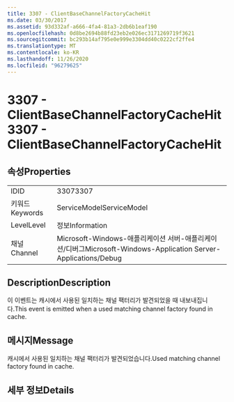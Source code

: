 ```yaml
---
title: 3307 - ClientBaseChannelFactoryCacheHit
ms.date: 03/30/2017
ms.assetid: 93d332af-a666-4fa4-81a3-2db6b1eaf190
ms.openlocfilehash: 0d8be2694b88fd23eb2e026ec3171269719f3621
ms.sourcegitcommit: bc293b14af795e0e999e3304dd40c0222cf2ffe4
ms.translationtype: MT
ms.contentlocale: ko-KR
ms.lasthandoff: 11/26/2020
ms.locfileid: "96279625"
---
```

# <a name="3307---clientbasechannelfactorycachehit"></a><span data-ttu-id="75bb6-102">3307 - ClientBaseChannelFactoryCacheHit</span><span class="sxs-lookup"><span data-stu-id="75bb6-102">3307 - ClientBaseChannelFactoryCacheHit</span></span>

## <a name="properties"></a><span data-ttu-id="75bb6-103">속성</span><span class="sxs-lookup"><span data-stu-id="75bb6-103">Properties</span></span>  
  
|||  
|-|-|  
|<span data-ttu-id="75bb6-104">ID</span><span class="sxs-lookup"><span data-stu-id="75bb6-104">ID</span></span>|<span data-ttu-id="75bb6-105">3307</span><span class="sxs-lookup"><span data-stu-id="75bb6-105">3307</span></span>|  
|<span data-ttu-id="75bb6-106">키워드</span><span class="sxs-lookup"><span data-stu-id="75bb6-106">Keywords</span></span>|<span data-ttu-id="75bb6-107">ServiceModel</span><span class="sxs-lookup"><span data-stu-id="75bb6-107">ServiceModel</span></span>|  
|<span data-ttu-id="75bb6-108">Level</span><span class="sxs-lookup"><span data-stu-id="75bb6-108">Level</span></span>|<span data-ttu-id="75bb6-109">정보</span><span class="sxs-lookup"><span data-stu-id="75bb6-109">Information</span></span>|  
|<span data-ttu-id="75bb6-110">채널</span><span class="sxs-lookup"><span data-stu-id="75bb6-110">Channel</span></span>|<span data-ttu-id="75bb6-111">Microsoft-Windows-애플리케이션 서버-애플리케이션/디버그</span><span class="sxs-lookup"><span data-stu-id="75bb6-111">Microsoft-Windows-Application Server-Applications/Debug</span></span>|  
  
## <a name="description"></a><span data-ttu-id="75bb6-112">Description</span><span class="sxs-lookup"><span data-stu-id="75bb6-112">Description</span></span>  

 <span data-ttu-id="75bb6-113">이 이벤트는 캐시에서 사용된 일치하는 채널 팩터리가 발견되었을 때 내보내집니다.</span><span class="sxs-lookup"><span data-stu-id="75bb6-113">This event is emitted when a used matching channel factory found in cache.</span></span>  
  
## <a name="message"></a><span data-ttu-id="75bb6-114">메시지</span><span class="sxs-lookup"><span data-stu-id="75bb6-114">Message</span></span>  

 <span data-ttu-id="75bb6-115">캐시에서 사용된 일치하는 채널 팩터리가 발견되었습니다.</span><span class="sxs-lookup"><span data-stu-id="75bb6-115">Used matching channel factory found in cache.</span></span>  
  
## <a name="details"></a><span data-ttu-id="75bb6-116">세부 정보</span><span class="sxs-lookup"><span data-stu-id="75bb6-116">Details</span></span>
